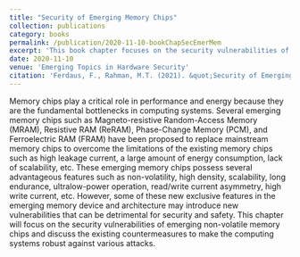 ```yaml
---
title: "Security of Emerging Memory Chips"
collection: publications
category: books
permalink: /publication/2020-11-10-bookChapSecEmerMem
excerpt: 'This book chapter focuses on the security vulnerabilities of emerging non-volatile memory chips and discuss the existing countermeasures to make the computing systems robust against various attacks.'
date: 2020-11-10
venue: 'Emerging Topics in Hardware Security'
citation: 'Ferdaus, F., Rahman, M.T. (2021). &quot;Security of Emerging Memory Chips.&quot; <i> In: Tehranipoor, M. (eds) Emerging Topics in Hardware Security</i>. Springer, Cham.'
---
```


Memory chips play a critical role in performance and energy because they are the fundamental bottlenecks in computing systems. Several emerging memory chips such as Magneto-resistive Random-Access Memory (MRAM), Resistive RAM (ReRAM), Phase-Change Memory (PCM), and Ferroelectric RAM (FRAM) have been proposed to replace mainstream memory chips to overcome the limitations of the existing memory chips such as high leakage current, a large amount of energy consumption, lack of scalability, etc. These emerging memory chips possess several advantageous features such as non-volatility, high density, scalability, long endurance, ultralow-power operation, read/write current asymmetry, high write current, etc. However, some of these new exclusive features in the emerging memory device and architecture may introduce new vulnerabilities that can be detrimental for security and safety. This chapter will focus on the security vulnerabilities of emerging non-volatile memory chips and discuss the existing countermeasures to make the computing systems robust against various attacks.
